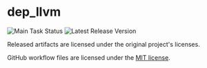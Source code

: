 # dep_llvm
![Main Task Status](https://github.com/cherryridge/dep_llvm/actions/workflows/main.yml/badge.svg)
![Latest Release Version](https://img.shields.io/github/v/release/cherryridge/dep_llvm)

Released artifacts are licensed under the original project's licenses.

GitHub workflow files are licensed under the [MIT license](https://github.com/cherryridge/dep_llvm/blob/main/LICENSE).
